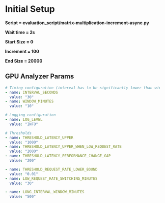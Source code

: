 # Initial Setup
**Script = evaluation_script/matrix-multiplication-increment-async.py**

**Wait time = 2s**

**Start Size = 0**

**Increment = 100**

**End Size = 20000**

## GPU Analyzer Params
```yaml
# Timing configuration (interval has to be significantly lower than window)
- name: INTERVAL_SECONDS
  value: "30"
- name: WINDOW_MINUTES
  value: "10"

# Logging configuration
- name: LOG_LEVEL
  value: "INFO"

# Thresholds
- name: THRESHOLD_LATENCY_UPPER
  value: "1000"
- name: THRESHOLD_LATENCY_UPPER_WHEN_LOW_REQUEST_RATE
  value: "2000"
- name: THRESHOLD_LATENCY_PERFORMANCE_CHANGE_GAP
  value: "200"

- name: THRESHOLD_REQUEST_RATE_LOWER_BOUND
  value: "0.01"
- name: LOW_REQUEST_RATE_SWITCHING_MINUTES
  value: "30"

- name: LONG_INTERVAL_WINDOW_MINUTES
  value: "500"
```